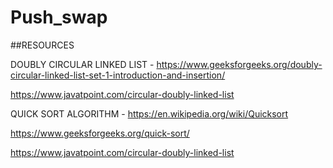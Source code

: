 # Push_swap

##RESOURCES

DOUBLY CIRCULAR LINKED LIST - https://www.geeksforgeeks.org/doubly-circular-linked-list-set-1-introduction-and-insertion/

https://www.javatpoint.com/circular-doubly-linked-list

QUICK SORT ALGORITHM - https://en.wikipedia.org/wiki/Quicksort

https://www.geeksforgeeks.org/quick-sort/

https://www.javatpoint.com/circular-doubly-linked-list
